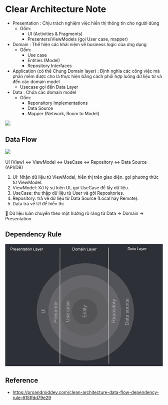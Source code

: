 # Clear Architecture Note

- Presentation : Chịu trách nghiệm việc hiển thị thông tin cho người dùng
  - Gồm: 
    - UI (Activities & Fragments)
    - Presenters/ViewModels (gọi User case, mapper)
- Domain : Thể hiện các khái niệm về business logic của ứng dụng
  - Gồm:
    - Use case
    - Entities (Model)
    - Repository Interfaces
- Application (có thể Chung Domain layer) : Định nghĩa các công việc mà phần mềm được cho là thực hiện bằng cách phối hợp luồng dữ liệu từ và đến các domain model
  - Usecase gọi đến Data Layer
- Data : Chứa các domain model
  - Gồm:
    - Reponsitory Implementations
    - Data Source
    - Mapper (Network, Room to Model)

![](images/clear_architecture_contain.png)

## Data Flow

![](images/clear_architecture_data_flow.png)

UI (View) ↔ ViewModel ↔ UseCase ↔ Repository ↔ Data Source (API/DB)

1. UI: Nhận dữ liệu từ ViewModel, hiển thị trên giao diện. gọi phương thức từ ViewModel.
2. ViewModel: Xử lý sự kiện UI, gọi UseCase để lấy dữ liệu.
3. UseCase: thu thập dữ liệu từ User và gởi Repositories.
4. Repository: trả về dữ liệu từ Data Source (Local hay Remote).
5. Data trả về UI để hiển thị

🚀 Dữ liệu luân chuyển theo một hướng rõ ràng từ Data → Domain → Presentation.



## Dependency Rule

![](images/clear_architecture_dependency.png)

## Reference

- <https://proandroiddev.com/clean-architecture-data-flow-dependency-rule-615ffdd79e29>
